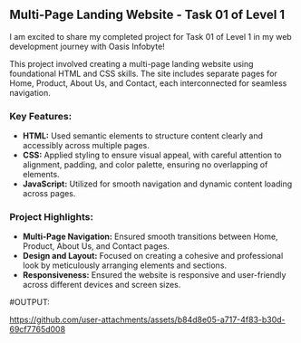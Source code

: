 ## Multi-Page Landing Website - Task 01 of Level 1

I am excited to share my completed project for Task 01 of Level 1 in my web development journey with Oasis Infobyte!

This project involved creating a multi-page landing website using foundational HTML and CSS skills. The site includes separate pages for Home, Product, About Us, and Contact, each interconnected for seamless navigation.

### Key Features:
- **HTML:** Used semantic elements to structure content clearly and accessibly across multiple pages.
- **CSS:** Applied styling to ensure visual appeal, with careful attention to alignment, padding, and color palette, ensuring no overlapping of elements.
- **JavaScript:** Utilized for smooth navigation and dynamic content loading across pages.

### Project Highlights:
- **Multi-Page Navigation:** Ensured smooth transitions between Home, Product, About Us, and Contact pages.
- **Design and Layout:** Focused on creating a cohesive and professional look by meticulously arranging elements and sections.
- **Responsiveness:** Ensured the website is responsive and user-friendly across different devices and screen sizes.

#OUTPUT:

https://github.com/user-attachments/assets/b84d8e05-a717-4f83-b30d-69cf7765d008

